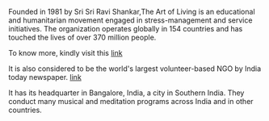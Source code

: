 Founded in 1981 by Sri Sri Ravi Shankar,The Art of Living is an educational
and humanitarian movement engaged in stress-management and service initiatives.
The organization operates globally in 154 countries and has touched the lives
of over 370 million people.

To know more, kindly visit this [link](http://www.artofliving.org/in-en)

It is also considered to be the world's largest volunteer-based NGO by India today newspaper. [link](http://indiatoday.intoday.in/education/story/sri-sri-ravi-shankars-59th-birthday-10-interesting-facts/1/437746.html)

It has its headquarter in Bangalore, India, a city in Southern India.
They conduct many musical and meditation programs across India and in other countries.


